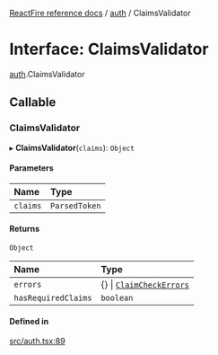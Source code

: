 [ReactFire reference docs](../README.md) / [auth](../modules/auth.md) / ClaimsValidator

# Interface: ClaimsValidator

[auth](../modules/auth.md).ClaimsValidator

## Callable

### ClaimsValidator

▸ **ClaimsValidator**(`claims`): `Object`

#### Parameters

| Name | Type |
| :------ | :------ |
| `claims` | `ParsedToken` |

#### Returns

`Object`

| Name | Type |
| :------ | :------ |
| `errors` | {} \| [`ClaimCheckErrors`](auth.ClaimCheckErrors.md) |
| `hasRequiredClaims` | `boolean` |

#### Defined in

[src/auth.tsx:89](https://github.com/FirebaseExtended/reactfire/blob/main/src/auth.tsx#L89)
